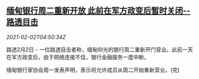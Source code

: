 <!--1612241707000-->
[缅甸银行周二重新开放 此前在军方政变后暂时关闭--路透目击](https://cn.reuters.com/article/myanmar-banking-0202-tues-idCNKBS2A20DN)
------

<div><i>2021-02-02T04:50:34Z</i></div><p>路透2月2日 - 一位路透目击者称，缅甸仰光的银行周二重新开门营业。此前一天在军方政变后，由于网络连接不佳，银行金融服务一度中断。</p><p>缅甸银行家协会周一发表声明，表示将允许成员从周二开始重新营业。(完)</p>
